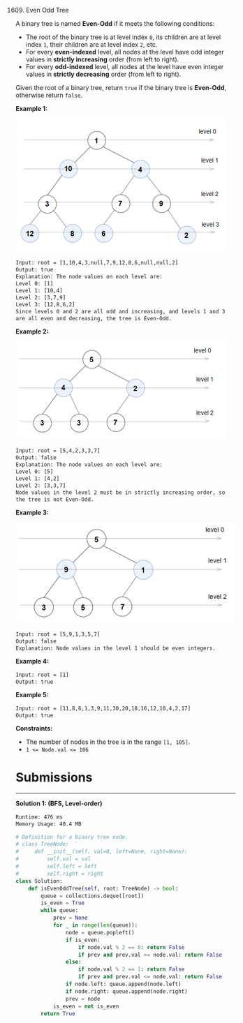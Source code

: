 1609. Even Odd Tree

A binary tree is named **Even-Odd** if it meets the following conditions:

* The root of the binary tree is at level index `0`, its children are at level index `1`, their children are at level index `2`, etc.
* For every **even-indexed** level, all nodes at the level have odd integer values in **strictly increasing** order (from left to right).
* For every **odd-indexed** level, all nodes at the level have even integer values in **strictly decreasing** order (from left to right).

Given the root of a binary tree, return `true` if the binary tree is **Even-Odd**, otherwise return `false`.

 

**Example 1:**

![1609_sample_1_1966.png](img/1609_sample_1_1966.png)
```
Input: root = [1,10,4,3,null,7,9,12,8,6,null,null,2]
Output: true
Explanation: The node values on each level are:
Level 0: [1]
Level 1: [10,4]
Level 2: [3,7,9]
Level 3: [12,8,6,2]
Since levels 0 and 2 are all odd and increasing, and levels 1 and 3 are all even and decreasing, the tree is Even-Odd.
```

**Example 2:**

![1609_sample_2_1966.png](img/1609_sample_2_1966.png)
```
Input: root = [5,4,2,3,3,7]
Output: false
Explanation: The node values on each level are:
Level 0: [5]
Level 1: [4,2]
Level 2: [3,3,7]
Node values in the level 2 must be in strictly increasing order, so the tree is not Even-Odd.
```

**Example 3:**

![1609_sample_1_333_1966.png](img/1609_sample_1_333_1966.png)
```
Input: root = [5,9,1,3,5,7]
Output: false
Explanation: Node values in the level 1 should be even integers.
```

**Example 4:**

```
Input: root = [1]
Output: true
```

**Example 5:**

```
Input: root = [11,8,6,1,3,9,11,30,20,18,16,12,10,4,2,17]
Output: true
```

**Constraints:**

* The number of nodes in the tree is in the range `[1, 105]`.
* `1 <= Node.val <= 106`

# Submissions
---
**Solution 1: (BFS, Level-order)**
```
Runtime: 476 ms
Memory Usage: 40.4 MB
```
```python
# Definition for a binary tree node.
# class TreeNode:
#     def __init__(self, val=0, left=None, right=None):
#         self.val = val
#         self.left = left
#         self.right = right
class Solution:
    def isEvenOddTree(self, root: TreeNode) -> bool:
        queue = collections.deque([root])
        is_even = True
        while queue:
            prev = None
            for _ in range(len(queue)):
                node = queue.popleft()
                if is_even:
                    if node.val % 2 == 0: return False
                    if prev and prev.val >= node.val: return False
                else:
                    if node.val % 2 == 1: return False
                    if prev and prev.val <= node.val: return False
                if node.left: queue.append(node.left)
                if node.right: queue.append(node.right)
                prev = node
            is_even = not is_even
        return True
```